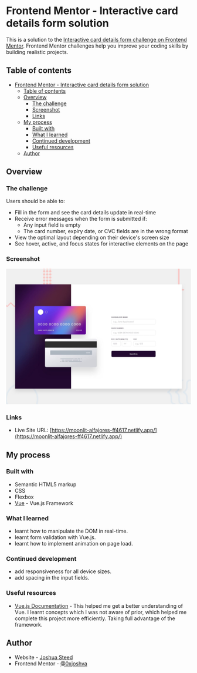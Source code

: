 # Frontend Mentor - Interactive card details form solution

This is a solution to the [Interactive card details form challenge on Frontend Mentor](https://www.frontendmentor.io/challenges/interactive-card-details-form-XpS8cKZDWw). Frontend Mentor challenges help you improve your coding skills by building realistic projects. 

## Table of contents

- [Frontend Mentor - Interactive card details form solution](#frontend-mentor---interactive-card-details-form-solution)
  - [Table of contents](#table-of-contents)
  - [Overview](#overview)
    - [The challenge](#the-challenge)
    - [Screenshot](#screenshot)
    - [Links](#links)
  - [My process](#my-process)
    - [Built with](#built-with)
    - [What I learned](#what-i-learned)
    - [Continued development](#continued-development)
    - [Useful resources](#useful-resources)
  - [Author](#author)

## Overview

### The challenge

Users should be able to:

- Fill in the form and see the card details update in real-time
- Receive error messages when the form is submitted if:
  - Any input field is empty
  - The card number, expiry date, or CVC fields are in the wrong format
- View the optimal layout depending on their device's screen size
- See hover, active, and focus states for interactive elements on the page

### Screenshot

![](/src/assets/desktop-preview.jpg)

### Links

- Live Site URL: [https://moonlit-alfajores-ff4617.netlify.app/](https://moonlit-alfajores-ff4617.netlify.app/)

## My process

### Built with

- Semantic HTML5 markup
- CSS
- Flexbox
- [Vue](https://vuejs.org/) - Vue.js Framework

### What I learned

- learnt how to manipulate the DOM in real-time.
- learnt form validation with Vue.js.
-  learnt how to implement animation on page load.

### Continued development

- add responsiveness for all device sizes.
- add spacing in the input fields.

### Useful resources

- [Vue.js Documentation](https://vuejs.org/guide/quick-start.html) - This helped me get a better understanding of Vue. I learnt concepts which I was not aware of prior, which helped me complete this project more efficiently. Taking full advantage of the framework.

## Author

- Website - [Joshua Steed](https://www.joshuasteed.com)
- Frontend Mentor - [@0xjoshva](https://www.frontendmentor.io/profile/0xjoshva)
